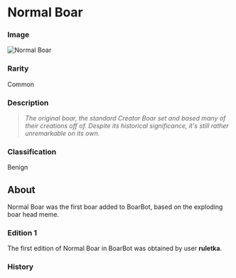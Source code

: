 # Normal Boar

<aside class="side-info">

### Image

![Normal Boar](/img/boars/NormalBoar.png)

### Rarity

Common

### Description

> *The original boar, the standard Creator Boar set and based many of their creations off of. Despite its historical significance, it's still rather unremarkable on its own.*

### Classification

Benign
</aside>

## About

Normal Boar was the first boar added to BoarBot, based on the exploding boar head meme.

### Edition 1

The first edition of Normal Boar in BoarBot was obtained by user **ruletka**.

### History


